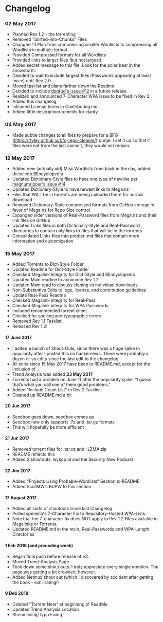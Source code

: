 # Changelog	  	      	     	    	     	     	       	       


### 02 May 2017     	 	 	       	   	       	      
* Planned Rev 1.2 - the torrenting			    	  	       
* Removed "Sorted-into-Chunks" Files      	 	  	  	 
* Changed 1.1 Plan from compressing smaller Wordlists to compressing all Wordlists in multiple format
* Provided Compressed formats for all Wordlists    	    	   	       
* Provided links to larger files (but not largest)    	       	     	   
* Added secret message to this file. Look for the polar bear in the snowstorm.
* Decided to wait to include largest files (Passwords appearing at least twice) until Rev 2.0
* Moved tasklist and plans farther down the Readme       	  	       
* Decided to include [dogfud's issue #12](https://github.com/berzerk0/Probable-Wordlists/issues/12) in a future release
* Realized and announced 7-Character WPA issue to be fixed in Rev 2.      
* Added this changelog     	     	  	     	      	   	    
* Inlcuded License terms in Contributing.md      	   	      	      
* Added little description/commits for clarity   	      	  	      



### 04 May 2017      		     	       	    	     	    	       
* Made subtle changes to all files to prepare for a BFG (https://rtyley.github.io/bfg-repo-cleaner/) purge. I set it up so that if files were not from the last commit, they would not remain.



### 12 May 2017	 		 	       	      	       	      	       
* Added new (actually old) Misc Wordlists from back in the day, added these into BEncyclopedia
* Updated Dictionary-Style files to have one type of newline per [magnumripper's issue #14](https://github.com/berzerk0/Probable-Wordlists/issues/14)
* Updated Dictionary-Style to have newest links to Mega.nz  		  
* Files that WILL be in torrents are being uploaded there for normal download
* Removed Dictionary-Style compressed formats from GitHub storage in favor of Mega.nz for Repo Size control
* Expunged older versions of Real-Password files from Mega.nz and their link files on GitHub
* Updated Links files in both Dictionary-Style and Real-Password directories to contain only links to files that will be in the torrents.
* Consolidated Links files into prettier .md files that contain more information and customization

### 15 May 2017
* Added Torrents to Dict-Style Folder
* Updated Readme for Dict-Style Folder
* Checked Megalink integrity for Dict-Style and BEncyclopedia
* Updated Main readme to announce Rev 1.2
* Updated Main read to discuss cloning vs individual downloads
* Non-Substantive Edits to logo, license, and contribution guidelines
* Update Real-Pass Readme
* Checked Megalink integrity for Real-Pass
* Checked Megalink integrity for WPA Passwords
* Included recommended torrent client
* Checked for spelling and typographic errors
* Removed Rev 1.1 Tasklist
* Released Rev 1.2!

#### 17 June 2017
* I added a bunch of Shout-Outs, since there was a huge spike in popularity after I posted this on hackernews. There were probably a dozen or so edits since the last edit to the changelog
* All edits since 15 May 2017 have been to README.md, except for the inclusion of...
* Trend Analysis was added __23 May 2017__
* Torrents had a problem on June 11 after the popularity spike. “I guess that’s what you call one of them good problems.”
* Added “Include Count List” to Rev 2 Tasklist.
* Cleaned up README.md a bit

#### 20 Jun 2017
* Seedbox goes down, seedbox comes up
* Seedbox now only supports .7z and .tar.gz formats
* This will hopefully be more efficient

#### 21 Jun 2017
* Removed torrent files for .tar.xz and -LZMA.zip
* README reflects this
* Added 2 shoutouts, wykop.pl and the Security Now Podcast

#### 22 Jun 2017
* Added “Projects Using Probable-Wordlists” Section to README
* Added ScullMW’s BUPW to this section

#### 17 August 2017
* Added all sorts of shoutouts since last Changelog
* Pulled spmedia's 7-Character Fix to Repository-Hosted WPA-Lists.
* Note that the 7-character fix does NOT apply to Rev 1.2 Files available in Megalinks or Torrents.
* Updated README.md in the main, Real-Passwords and WPA-Length Directories

#### 1 Feb 2018 (and preceding week)
* Began final push before release of v3.
* Moved Trend-Analysis Page
* Took down some shout outs. I truly appreciate every single mention. The page was getting a bit crowded, however.
* Added Netmux shout out (which I discovered by accident after getting the book - exhilirating!)

#### 9 Deb 2018
* Deleted "Torrent Note" at beginning of ReadMe
* Updated Trend Analysis Location
* Streamlining/Typo Fixing
